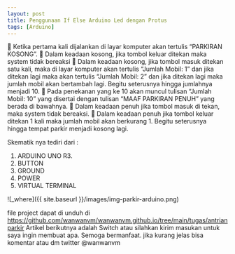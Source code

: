 ```yaml
---
layout: post
title: Penggunaan If Else Arduino Led dengan Protus
tags: [Arduino]
---
```


 Ketika pertama kali dijalankan di layar komputer akan tertulis “PARKIRAN KOSONG”.
 Dalam keadaan kosong, jika tombol keluar ditekan maka system tidak bereaksi
	Dalam keadaan kosong, jika tombol masuk ditekan satu kali, maka di layar komputer akan tertulis “Jumlah Mobil: 1” dan jika ditekan lagi maka akan tertulis “Jumlah Mobil: 2” dan jika ditekan lagi maka jumlah mobil akan bertambah  lagi. Begitu seterusnya hingga jumlahnya menjadi 10.
 Pada penekanan yang ke 10 akan muncul tulisan “Jumlah Mobil: 10” yang disertai dengan tulisan “MAAF PARKIRAN PENUH”  yang berada di bawahnya.
 Dalam keadaan penuh jika tombol masuk di tekan, maka system tidak bereaksi.
 Dalam keadaan penuh jika tombol keluar ditekan 1 kali maka jumlah mobil akan berkurang 1. Begitu seterusnya hingga tempat parkir menjadi kosong lagi.

<script src="https://gist.github.com/wanwanvm/493c4dab9fca146fb60687fdbf7d580a.js"></script>


Skematik nya tediri dari :
1. ARDUINO UNO R3.
2. BUTTON
3. GROUND
4. POWER
5. VIRTUAL TERMINAL


![_where]({{ site.baseurl }}/images/img-parkir-arduino.png)
  
file project dapat di unduh di <a href="https://github.com/wanwanvm/wanwanvm.github.io/tree/main/tugas/antrianparkir">https://github.com/wanwanvm/wanwanvm.github.io/tree/main/tugas/antrianparkir</a>
Artikel berikutnya adalah Switch atau silahkan kirim masukan untuk saya ingin membuat apa. Semoga bermanfaat.
jika kurang jelas bisa komentar atau dm twitter @wanwanvm
